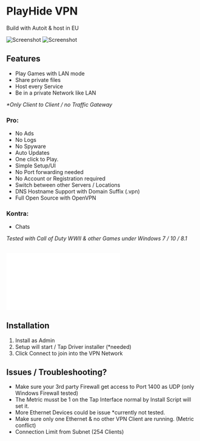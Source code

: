 # PlayHide VPN

Build with Autoit & host in EU

![Screenshot](https://github.com/DoM1niC/PlayHide/raw/master/res/network-scanner.png?raw=true)
![Screenshot](https://github.com/DoM1niC/PlayHide/blob/master/res/client.png?raw=true)

## Features
- Play Games with LAN mode
- Share private files
- Host every Service 
- Be in a private Network like LAN

_*Only Client to Client / no Traffic Gateway_

### Pro:
- No Ads
- No Logs
- No Spyware
- Auto Updates
- One click to Play.
- Simple Setup/UI
- No Port forwarding needed
- No Account or Registration required 
- Switch between other Servers / Locations
- DNS Hostname Support with Domain Suffix (.vpn)
- Full Open Source with OpenVPN

### Kontra:
- Chats

_Tested with Call of Duty WWII & other Games under Windows 7 / 10 / 8.1_

## ![Changelogs](Changelog.md)

## Installation
1. Install as Admin
2. Setup will start / Tap Driver installer (*needed)
3. Click Connect to join into the VPN Network

## Issues / Troubleshooting?
- Make sure your 3rd party Firewall get access to Port 1400 as UDP (only Windows Firewall tested)
- The Metric musst be 1 on the Tap Interface normal by Install Script will set it.
- More Ethernet Devices could be issue *currently not tested.
- Make sure only one Ethernet & no other VPN Client are running. (Metric conflict)
- Connection Limit from Subnet (254 Clients)
